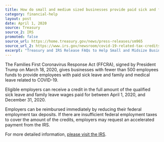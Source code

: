 ```yaml
---
title: How do small and medium sized businesses provide paid sick and family leave for their workers?
category: financial-help
layout: post
date: April 1, 2020
source: Treasury
source_2: IRS
promoted: false
source_url: https://home.treasury.gov/news/press-releases/sm965
source_url_2: https://www.irs.gov/newsroom/covid-19-related-tax-credits-for-required-paid-leave-provided-by-small-and-midsize-businesses-faqs#basic
excerpt: "Treasury and IRS Release FAQs to Help Small and Midsize Businesses Navigate Paid Sick and Family Leave Tax Credits"
---
```


The Families First Coronavirus Response Act (FFCRA), signed by President Trump on March 18, 2020, gives businesses with fewer than 500 employees funds to provide employees with paid sick leave and family and medical leave related to COVID-19.

Eligible employers can receive a credit in the full amount of the qualified sick leave and family leave wages paid for between April 1, 2020, and December 31, 2020.

Employers can be reimbursed immediately by reducing their federal employment tax deposits. If there are insufficient federal employment taxes to cover the amount of the credits, employers may request an accelerated payment from the IRS.

For more detailed information, [please visit the IRS](https://www.irs.gov/newsroom/covid-19-related-tax-credits-for-required-paid-leave-provided-by-small-and-midsize-businesses-faqs#basic).